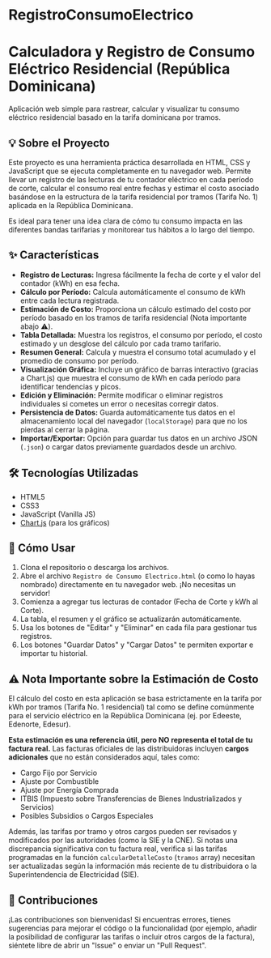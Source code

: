 # RegistroConsumoElectrico 
# Calculadora y Registro de Consumo Eléctrico Residencial (República Dominicana)

Aplicación web simple para rastrear, calcular y visualizar tu consumo eléctrico residencial basado en la tarifa dominicana por tramos.

## 💡 Sobre el Proyecto

Este proyecto es una herramienta práctica desarrollada en HTML, CSS y JavaScript que se ejecuta completamente en tu navegador web. Permite llevar un registro de las lecturas de tu contador eléctrico en cada período de corte, calcular el consumo real entre fechas y estimar el costo asociado basándose en la estructura de la tarifa residencial por tramos (Tarifa No. 1) aplicada en la República Dominicana.

Es ideal para tener una idea clara de cómo tu consumo impacta en las diferentes bandas tarifarias y monitorear tus hábitos a lo largo del tiempo.

## ✨ Características

-   **Registro de Lecturas:** Ingresa fácilmente la fecha de corte y el valor del contador (kWh) en esa fecha.
-   **Cálculo por Período:** Calcula automáticamente el consumo de kWh entre cada lectura registrada.
-   **Estimación de Costo:** Proporciona un cálculo estimado del costo por período basado en los tramos de tarifa residencial (Nota importante abajo ⚠️).
-   **Tabla Detallada:** Muestra los registros, el consumo por período, el costo estimado y un desglose del cálculo por cada tramo tarifario.
-   **Resumen General:** Calcula y muestra el consumo total acumulado y el promedio de consumo por período.
-   **Visualización Gráfica:** Incluye un gráfico de barras interactivo (gracias a Chart.js) que muestra el consumo de kWh en cada período para identificar tendencias y picos.
-   **Edición y Eliminación:** Permite modificar o eliminar registros individuales si cometes un error o necesitas corregir datos.
-   **Persistencia de Datos:** Guarda automáticamente tus datos en el almacenamiento local del navegador (`localStorage`) para que no los pierdas al cerrar la página.
-   **Importar/Exportar:** Opción para guardar tus datos en un archivo JSON (`.json`) o cargar datos previamente guardados desde un archivo.

## 🛠️ Tecnologías Utilizadas

-   HTML5
-   CSS3
-   JavaScript (Vanilla JS)
-   [Chart.js](https://www.chartjs.org/) (para los gráficos)

## 🚀 Cómo Usar

1.  Clona el repositorio o descarga los archivos.
2.  Abre el archivo `Registro de Consumo Electrico.html` (o como lo hayas nombrado) directamente en tu navegador web. ¡No necesitas un servidor!
3.  Comienza a agregar tus lecturas de contador (Fecha de Corte y kWh al Corte).
4.  La tabla, el resumen y el gráfico se actualizarán automáticamente.
5.  Usa los botones de "Editar" y "Eliminar" en cada fila para gestionar tus registros.
6.  Los botones "Guardar Datos" y "Cargar Datos" te permiten exportar e importar tu historial.

## ⚠️ Nota Importante sobre la Estimación de Costo

El cálculo del costo en esta aplicación se basa estrictamente en la tarifa por kWh por tramos (Tarifa No. 1 residencial) tal como se define comúnmente para el servicio eléctrico en la República Dominicana (ej. por Edeeste, Edenorte, Edesur).

**Esta estimación es una referencia útil, pero NO representa el total de tu factura real.** Las facturas oficiales de las distribuidoras incluyen **cargos adicionales** que no están considerados aquí, tales como:

-   Cargo Fijo por Servicio
-   Ajuste por Combustible
-   Ajuste por Energía Comprada
-   ITBIS (Impuesto sobre Transferencias de Bienes Industrializados y Servicios)
-   Posibles Subsidios o Cargos Especiales

Además, las tarifas por tramo y otros cargos pueden ser revisados y modificados por las autoridades (como la SIE y la CNE). Si notas una discrepancia significativa con tu factura real, verifica si las tarifas programadas en la función `calcularDetalleCosto` (`tramos` array) necesitan ser actualizadas según la información más reciente de tu distribuidora o la Superintendencia de Electricidad (SIE).

## 🤝 Contribuciones

¡Las contribuciones son bienvenidas! Si encuentras errores, tienes sugerencias para mejorar el código o la funcionalidad (por ejemplo, añadir la posibilidad de configurar las tarifas o incluir otros cargos de la factura), siéntete libre de abrir un "Issue" o enviar un "Pull Request".

